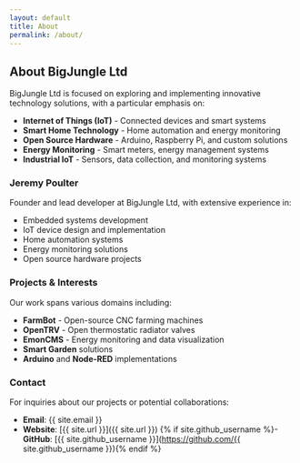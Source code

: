 ```yaml
---
layout: default
title: About
permalink: /about/
---
```


## About BigJungle Ltd

BigJungle Ltd is focused on exploring and implementing innovative technology solutions, with a particular emphasis on:

- **Internet of Things (IoT)** - Connected devices and smart systems
- **Smart Home Technology** - Home automation and energy monitoring
- **Open Source Hardware** - Arduino, Raspberry Pi, and custom solutions
- **Energy Monitoring** - Smart meters, energy management systems
- **Industrial IoT** - Sensors, data collection, and monitoring systems

### Jeremy Poulter

Founder and lead developer at BigJungle Ltd, with extensive experience in:

- Embedded systems development
- IoT device design and implementation
- Home automation systems
- Energy monitoring solutions
- Open source hardware projects

### Projects & Interests

Our work spans various domains including:

- **FarmBot** - Open-source CNC farming machines
- **OpenTRV** - Open thermostatic radiator valves
- **EmonCMS** - Energy monitoring and data visualization
- **Smart Garden** solutions
- **Arduino** and **Node-RED** implementations

### Contact

For inquiries about our projects or potential collaborations:

- **Email**: {{ site.email }}
- **Website**: [{{ site.url }}]({{ site.url }})
{% if site.github_username %}- **GitHub**: [{{ site.github_username }}](https://github.com/{{ site.github_username }}){% endif %}
